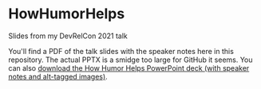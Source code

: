 # HowHumorHelps
Slides from my DevRelCon 2021 talk

You'll find a PDF of the talk slides with the speaker notes here in this repository. The actual PPTX is a smidge too large for GitHub it seems. You can also [download the How Humor Helps PowerPoint deck (with speaker notes and alt-tagged images)](https://1drv.ms/u/s!Au3aRt4QOZeQiuUmvw3nSPJp6e3yhA?e=LhOZdo).
